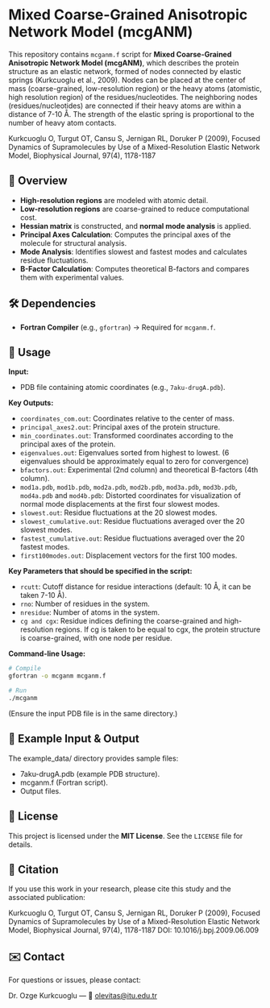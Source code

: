 # **Mixed Coarse-Grained Anisotropic Network Model (mcgANM)**

This repository contains `mcganm.f` script for **Mixed Coarse-Grained Anisotropic Network Model (mcgANM)**, which describes the protein structure as an elastic network, formed of nodes connected by elastic springs (Kurkcuoglu et al., 2009). Nodes can be placed at the center of mass (coarse-grained, low-resolution region) or the heavy atoms (atomistic, high resolution region) of the residues/nucleotides. The neighboring nodes (residues/nucleotides) are connected if their heavy atoms are within a distance of 7-10 Å. The strength of the elastic spring is proportional to the number of heavy atom contacts.

Kurkcuoglu O, Turgut OT, Cansu S, Jernigan RL, Doruker P (2009), Focused Dynamics of Supramolecules by Use of a Mixed-Resolution Elastic Network Model, Biophysical Journal, 97(4), 1178-1187

## 📖 **Overview**  
-	**High-resolution regions** are modeled with atomic detail.
-	**Low-resolution regions** are coarse-grained to reduce computational cost.
-	**Hessian matrix** is constructed, and **normal mode analysis** is applied.
-	**Principal Axes Calculation**: Computes the principal axes of the molecule for structural analysis.
-	**Mode Analysis**: Identifies slowest and fastest modes and calculates residue fluctuations.
-	**B-Factor Calculation**: Computes theoretical B-factors and compares them with experimental values.

## 🛠 Dependencies

- **Fortran Compiler** (e.g., `gfortran`) → Required for `mcganm.f`.  



## 🚀 **Usage**  

**Input:**  
- PDB file containing atomic coordinates (e.g., `7aku-drugA.pdb`).

**Key Outputs:**  
- `coordinates_com.out`: Coordinates relative to the center of mass.
- `principal_axes2.out`: Principal axes of the protein structure.
- `min_coordinates.out`: Transformed coordinates according to the principal axes of the protein.
- `eigenvalues.out`: Eigenvalues sorted from highest to lowest. (6 eigenvalues should be approximately equal to zero for convergence)
- `bfactors.out`: Experimental (2nd column) and theoretical B-factors (4th column).
- `mod1a.pdb`, `mod1b.pdb`, `mod2a.pdb`, `mod2b.pdb`, `mod3a.pdb`, `mod3b.pdb`, `mod4a.pdb` and `mod4b.pdb`: Distorted coordinates for visualization of normal mode displacements at the first four slowest modes.
- `slowest.out`: Residue fluctuations at the 20 slowest modes.
- `slowest_cumulative.out`: Residue fluctuations averaged over the 20 slowest modes.
- `fastest_cumulative.out`: Residue fluctuations averaged over the 20 fastest modes.
- `first100modes.out`: Displacement vectors for the first 100 modes.

**Key Parameters that should be specified in the script:**  
- `rcutt`: Cutoff distance for residue interactions (default: 10 Å, it can be taken 7-10 Å). 
- `rno`: Number of residues in the system.  
- `nresidue`: Number of atoms in the system.  
- `cg and cgx`: Residue indices defining the coarse-grained and high-resolution regions. If cg is taken to be equal to cgx, the protein structure is coarse-grained, with one node per residue.

**Command-line Usage:**  
```bash
# Compile
gfortran -o mcganm mcganm.f  

# Run
./mcganm
```

(Ensure the input PDB file is in the same directory.)


## 📂 **Example Input & Output**

The example_data/ directory provides sample files:

   * 7aku-drugA.pdb (example PDB structure).
   * mcganm.f (Fortran script).
   * Output files.

  
## 📜 **License**

This project is licensed under the **MIT License**.
See the `LICENSE` file for details.

## 📌 **Citation**

If you use this work in your research, please cite this study and the associated publication:

Kurkcuoglu O, Turgut OT, Cansu S, Jernigan RL, Doruker P (2009), Focused Dynamics of Supramolecules by Use of a Mixed-Resolution Elastic Network Model, Biophysical Journal, 97(4), 1178-1187
DOI: 10.1016/j.bpj.2009.06.009
  
## ✉️ **Contact**

For questions or issues, please contact:

Dr. Ozge Kurkcuoglu — 📧 olevitas@itu.edu.tr


